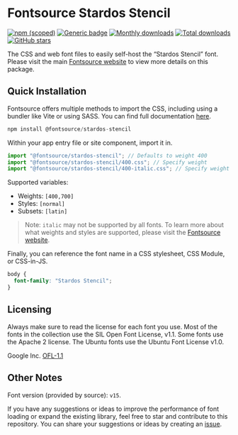 # Fontsource Stardos Stencil

[![npm (scoped)](https://img.shields.io/npm/v/@fontsource/stardos-stencil?color=brightgreen)](https://www.npmjs.com/package/@fontsource/stardos-stencil) [![Generic badge](https://img.shields.io/badge/fontsource-passing-brightgreen)](https://github.com/fontsource/fontsource) [![Monthly downloads](https://badgen.net/npm/dm/@fontsource/stardos-stencil)](https://github.com/fontsource/fontsource) [![Total downloads](https://badgen.net/npm/dt/@fontsource/stardos-stencil)](https://github.com/fontsource/fontsource) [![GitHub stars](https://img.shields.io/github/stars/fontsource/fontsource.svg?style=social&label=Star)](https://github.com/fontsource/fontsource/stargazers)

The CSS and web font files to easily self-host the “Stardos Stencil” font. Please visit the main [Fontsource website](https://fontsource.org/fonts/stardos-stencil) to view more details on this package.

## Quick Installation

Fontsource offers multiple methods to import the CSS, including using a bundler like Vite or using SASS. You can find full documentation [here](https://fontsource.org/docs/getting-started/introduction).

```javascript
npm install @fontsource/stardos-stencil
```

Within your app entry file or site component, import it in.

```javascript
import "@fontsource/stardos-stencil"; // Defaults to weight 400
import "@fontsource/stardos-stencil/400.css"; // Specify weight
import "@fontsource/stardos-stencil/400-italic.css"; // Specify weight and style
```

Supported variables:
- Weights: `[400,700]`
- Styles: `[normal]`
- Subsets: `[latin]`

> Note: `italic` may not be supported by all fonts. To learn more about what weights and styles are supported, please visit the [Fontsource website](https://fontsource.org/fonts/stardos-stencil).

Finally, you can reference the font name in a CSS stylesheet, CSS Module, or CSS-in-JS.

```css
body {
  font-family: "Stardos Stencil";
}
```

## Licensing
Always make sure to read the license for each font you use. Most of the fonts in the collection use the SIL Open Font License, v1.1. Some fonts use the Apache 2 license. The Ubuntu fonts use the Ubuntu Font License v1.0.

Google Inc.
[OFL-1.1](http://scripts.sil.org/OFL)

## Other Notes
Font version (provided by source): `v15`.

If you have any suggestions or ideas to improve the performance of font loading or expand the existing library, feel free to star and contribute to this repository. You can share your suggestions or ideas by creating an [issue](https://github.com/fontsource/fontsource/issues).
